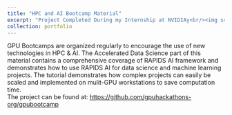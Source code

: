 ```yaml
---
title: "HPC and AI Bootcamp Material"
excerpt: "Project Completed During my Internship at NVIDIAy<br/><img src='/images/proj4.png'>"
collection: portfolio
---
```


GPU Bootcamps are organized regularly to encourage the use of new technologies in  HPC & AI. The Accelerated Data Science part of this material contains a comprehensive coverage of RAPIDS AI framework and demonstrates how to use RAPIDS AI for data science and machine learning projects. The tutorial demonstrates how complex projects can easily be scaled and implemented on mulit-GPU workstations to save computation time.
<BR>
The project can be found at: https://github.com/gpuhackathons-org/gpubootcamp
